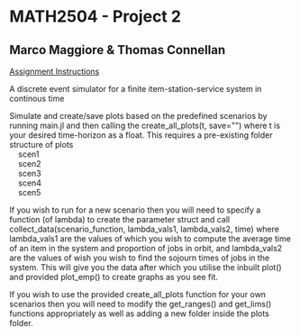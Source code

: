 # MATH2504 - Project 2

## Marco Maggiore & Thomas Connellan

[Assignment Instructions](https://courses.smp.uq.edu.au/MATH2504/assessment_html/project2.html)

A discrete event simulator for a finite item-station-service system in continous time

Simulate and create/save plots based on the predefined scenarios by running main.jl and then calling the create_all_plots(t, save="") where t is your
desired time-horizon as a float. This requires a pre-existing folder structure of
plots  
&nbsp;&nbsp;&nbsp;&nbsp;scen1  
&nbsp;&nbsp;&nbsp;&nbsp;scen2  
&nbsp;&nbsp;&nbsp;&nbsp;scen3  
&nbsp;&nbsp;&nbsp;&nbsp;scen4  
&nbsp;&nbsp;&nbsp;&nbsp;scen5  

If you wish to run for a new scenario then you will need to specify a function (of lambda) to create the parameter struct
and call collect_data(scenario_function, lambda_vals1, lambda_vals2, time) where lambda_vals1 are the values of which you wish
to compute the average time of an item in the system and proportion of jobs in orbit, and lambda_vals2 are the values of wish you wish to 
find the sojourn times of jobs in the system. This will give you the data after which you utilise the inbuilt plot() and provided plot_emp()
to create graphs as you see fit.

If you wish to use the provided create_all_plots function for your own scenarios then you will need to modify the get_ranges() and get_lims()
functions appropriately as well as adding a new folder inside the plots folder.